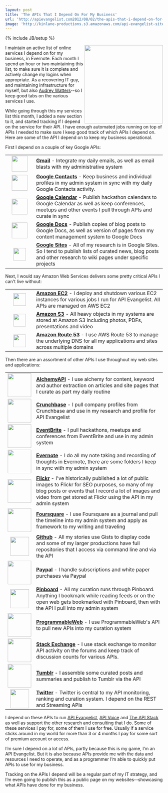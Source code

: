 ```yaml
---
layout: post
title: 'The APIs That I Depend On For My Business'
url: 'http://apievangelist.com2012/08/02/the-apis-that-i-depend-on-for-my-business/'
image: 'http://kinlane-productions.s3.amazonaws.com/api-evangelist-site/blog/api-evangelist-logo-250.png'
---
```

{% include JB/setup %}
<p>
     <img src="http://kinlane-productions.s3.amazonaws.com/api-evangelist/api-evangelist-logo-400.png"  width="250" align="right" />
</p>
<p>
     I maintain an active list of online services I depend on for my business, in Evernote. Each month I spend an hour or two maintaining this list, to make sure it is complete and actively change my logins when appropriate. As a recovering IT guy, and maintaining infrastructure for myself, but also <a title="Audrey Watters" href="http://hackeducation.com">Audrey Watters</a>--so I keep good tabs on the various services I use.
</p>
<p>
     While going through this my services list this month, I added a new section to it, and started tracking if I depend on the service for their API. I have enough automated jobs running on top of APIs I needed to make sure I keep good track of which APIs I depend on. Here are some of the API I depend on to keep my business operational.
</p>
<p>
     First I depend on a couple of key Google APIs:
</p>
<table cellspacing="5" cellpadding="5" width="90%" align="center">
     <tbody>
          <tr>
               <td width="75" align="center">
                    <a title="Gmail API" href="https://developers.google.com/google-apps/gmail/"><img src="http://kinlane-productions.s3.amazonaws.com/google/gmail-logo.jpeg"  width="50" /></a>
               </td>
               <td>
                    <strong><a title="Gmail API" href="https://developers.google.com/google-apps/gmail/">Gmail</a></strong> - Integrate my daily emails, as well as email blasts with my administrative system
               </td>
          </tr>
          <tr>
               <td width="75" align="center">
                    <a title="Google Contacts API" href="https://developers.google.com/google-apps/contacts/v3/"><img src="http://kinlane-productions.s3.amazonaws.com/google/google-contacts-logo.png"  width="50" /></a>
               </td>
               <td>
                    <strong><a title="Google Contacts API" href="https://developers.google.com/google-apps/contacts/v3/">Google Contacts</a></strong> - Keep business and individual profiles in my admin system in sync with my daily Google Contacts activity.
               </td>
          </tr>
          <tr>
               <td width="75" align="center">
                    <a title="Google Calendar API" href="https://developers.google.com/google-apps/calendar/"><img src="http://kinlane-productions.s3.amazonaws.com/google/google-calendar-logo.png"  width="50" /></a>
               </td>
               <td>
                    <strong><a title="Google Calendar API" href="https://developers.google.com/google-apps/calendar/">Google Calendar</a></strong> - Publish hackathon calendars to Google Calendar as well as keep conferences, meetups and other events I pull through APIs and curate in sync
               </td>
          </tr>
          <tr>
               <td width="75" align="center">
                    <a title="Google Docs API" href="https://developers.google.com/google-apps/documents-list/"><img src="http://kinlane-productions.s3.amazonaws.com/google/google-docs-icon.png"  width="50" /></a>
               </td>
               <td>
                    <strong><a title="Google Docs API" href="https://developers.google.com/google-apps/documents-list/">Google Docs</a></strong> - Publish copies of blog posts to Google Docs, as well as version of pages from my content management system to Google Docs
               </td>
          </tr>
          <tr>
               <td width="75" align="center">
                    <a title="Google Sites API" href="https://developers.google.com/google-apps/sites/"><img src="http://kinlane-productions.s3.amazonaws.com/google/google-sites-icon.png"  width="40" /></a>
               </td>
               <td>
                    <strong><a title="Google Sites API" href="https://developers.google.com/google-apps/sites/">Google Sites</a></strong> - All of my research is in Google Sites. So I tend to publish lists of curated news, blog posts and other research to wiki pages under specific projects
               </td>
          </tr>
     </tbody>
</table>
<p>
     Next, I would say Amazon Web Services delivers some pretty critical APIs I can't live without:
</p>
<table cellspacing="5" cellpadding="5" width="90%" align="center">
     <tbody>
          <tr>
               <td width="74" align="center">
                    <a title="Amazon EC2" href="http://aws.amazon.com/ec2/"><img src="http://kinlane-productions.s3.amazonaws.com/amazon/amazon-ec2-icon.png"  width="40" /></a>
               </td>
               <td>
                    <strong><a title="Amazon EC2" href="http://aws.amazon.com/ec2/">Amazon EC2</a></strong> - I deploy and shutdown various EC2 instances for various jobs I run for API Evangelist. All APIs are managed on AWS EC2
               </td>
          </tr>
          <tr>
               <td width="75" align="center">
                    <a title="Amazon S3" href="http://aws.amazon.com/s3/"><img src="http://kinlane-productions.s3.amazonaws.com/amazon/amazon-s3-icon.png"  width="40" /></a>
               </td>
               <td>
                    <strong><a title="Amazon S3" href="http://aws.amazon.com/s3/">Amazon S3</a></strong> - All heavy objects in my systems are stored at Amazon S3 including photos, PDFs, presentations and video
               </td>
          </tr>
          <tr>
               <td width="75" align="center">
                    <a title="Amazon Route 53" href="http://aws.amazon.com/route53/"><img src="http://kinlane-productions.s3.amazonaws.com/amazon/amazon-route-53-icon.png"  width="40" /></a>
               </td>
               <td>
                    <strong><a title="Amazon Route 53" href="http://aws.amazon.com/route53/">Amazon Route 53</a></strong> - I use AWS Route 53 to manage the underlying DNS for all my applications and sites across multiple domains
               </td>
          </tr>
     </tbody>
</table>
<p>
     Then there are an assortment of other APIs I use throughout my web sites and applications:
</p>
<table cellspacing="5" cellpadding="5" width="90%" align="center">
     <tbody>
          <tr>
               <td width="75" align="center">
                    <a title="AlchemyAPI" href="http://www.alchemyapi.com/"><img src="http://kinlane-productions.s3.amazonaws.com/api-evangelist/alchemy/alchemyAPI-logo.jpeg"  width="75" /></a>
               </td>
               <td>
                    <strong><a title="AlchemyAPI" href="http://www.alchemyapi.com/">AlchemyAPI</a></strong> - I use alchemy for content, keyword and author extraction on articles and site pages that I curate as part my daily routine
               </td>
          </tr>
          <tr>
               <td width="75" align="center">
                    <a title="Crunchbase" href="http://www.crunchbase.com/api"><img src="http://kinlane-productions.s3.amazonaws.com/api-evangelist/crunchbase/crunchbase-logo.png"  width="75" /></a>
               </td>
               <td>
                    <strong><a title="Crunchbase" href="http://www.crunchbase.com/api">Crunchbase</a></strong> - I pull company profiles from Crunchbase and use in my research and profile for API Evangelist
               </td>
          </tr>
          <tr>
               <td width="75" align="center">
                    <a title="Eventbrite API" href="http://developer.eventbrite.com/"><img src="http://kinlane-productions.s3.amazonaws.com/api-evangelist/eventbrite/event-brite-logo.jpeg"  width="75" /></a>
               </td>
               <td>
                    <strong><a title="Eventbrite API" href="http://developer.eventbrite.com/">EventBrite</a></strong> - I pull hackathons, meetups and conferences from EventBrite and use in my admin system
               </td>
          </tr>
          <tr>
               <td width="75" align="center">
                    <a title="Evernote" href="http://dev.evernote.com/"><img src="http://kinlane-productions.s3.amazonaws.com/api-evangelist/evernote/evernote-logo.jpeg"  width="75" /></a>
               </td>
               <td>
                    <strong><a title="Evernote" href="http://dev.evernote.com/">Evernote</a></strong> - I do all my note taking and recording of thoughts in Evernote, there are some folders I keep in sync with my admin system
               </td>
          </tr>
          <tr>
               <td width="75" align="center">
                    <a title="Flickr API" href="http://www.flickr.com/services/api/"><img src="http://kinlane-productions.s3.amazonaws.com/api-evangelist/flickr/flickr-logo.jpeg"  width="75" /></a>
               </td>
               <td>
                    <strong><a title="Flickr API" href="http://www.flickr.com/services/api/">Flickr</a></strong> - I've historically published a lot of public images to Flickr for SEO purposes, so many of my blog posts or events that I record a lot of images and video from get stored at Flickr using the API in my admin system
               </td>
          </tr>
          <tr>
               <td width="75" align="center">
                    <a title="Foursquare" href="https://developer.foursquare.com/index"><img src="http://kinlane-productions.s3.amazonaws.com/api-evangelist/foursquare/foursquare-logo.png"  width="75" /></a>
               </td>
               <td>
                    <strong><a title="Foursquare" href="https://developer.foursquare.com/index">Foursquare</a></strong> - I use Foursquare as a journal and pull the timeline into my admin system and apply as framework to my writing and traveling
               </td>
          </tr>
          <tr>
               <td width="75" align="center">
                    <a title="Github API" href="http://developer.github.com/v3/"><img src="http://kinlane-productions.s3.amazonaws.com/api-evangelist/github/github-logo.png"  width="60" /></a>
               </td>
               <td>
                    <strong><a title="Github API" href="http://developer.github.com/v3/">Github</a></strong> - All my stories use Gists to display code and some of my larger productions have full repositories that I access via command line and via the API
               </td>
          </tr>
          <tr>
               <td width="75" align="center">
                    <a title="Paypal API" href="https://developer.paypal.com/"><img src="http://kinlane-productions.s3.amazonaws.com/api-evangelist/paypal/paypal-logo.jpeg"  width="75" /></a>
               </td>
               <td>
                    <strong><a title="Paypal API" href="https://developer.paypal.com/">Paypal</a></strong> - I handle subscriptions and white paper purchases via Paypal
               </td>
          </tr>
          <tr>
               <td width="75" align="center">
                    <a title="Pinboard API" href="http://pinboard.in/api/"><img src="http://kinlane-productions.s3.amazonaws.com/api-evangelist/pinboard/pinboard_in_blue.png"  width="60" /></a>
               </td>
               <td>
                    <strong><a title="Pinboard API" href="http://pinboard.in/api/">Pinboard</a></strong> - All my curation runs through Pinboard. Anything I bookmark while reading feeds or on the open web gets bookmarked with Pinboard, then with the API I pull into my admin system
               </td>
          </tr>
          <tr>
               <td width="75" align="center">
                    <a title="ProgrammableWeb API" href="http://api.programmableweb.com/"><img src="http://kinlane-productions.s3.amazonaws.com/api-evangelist/programmableweb/programmableweb-logo.png"  width="75" /></a>
               </td>
               <td>
                    <strong><a title="ProgrammableWeb API" href="http://api.programmableweb.com/">ProgrammableWeb</a></strong> - I use ProgrammableWeb's API to pull new APIs into my curation system
               </td>
          </tr>
          <tr>
               <td width="75" align="center">
                    <a title="Stack Exchange API" href="http://api.stackoverflow.com/1.0/usage"><img src="http://kinlane-productions.s3.amazonaws.com/api-evangelist/stackexchange/StackExchangeLogo1.png"  width="75" /></a>
               </td>
               <td>
                    <strong><a title="Stack Exchange API" href="http://api.stackoverflow.com/1.0/usage">Stack Exchange</a></strong> - I use stack exchange to monitor API activity on the forums and keep track of discussion counts for various APIs.
               </td>
          </tr>
          <tr>
               <td width="75" align="center">
                    <a title="Tumblr API" href="http://www.tumblr.com/docs/en/api/v2"><img src="http://kinlane-productions.s3.amazonaws.com/api-evangelist/tumblr/tumblr-logo.png"  width="75" /></a>
               </td>
               <td>
                    <strong><a title="Tumblr API" href="http://www.tumblr.com/docs/en/api/v2">Tumblr</a></strong> - I assemble some curated posts and summaries and publish to Tumblr via the API
               </td>
          </tr>
          <tr>
               <td width="75" align="center">
                    <a title="Twitter API" href="https://dev.twitter.com/"><img src="http://kinlane-productions.s3.amazonaws.com/api-evangelist/twitter/tweet-bird-blue-white.png"  width="60" /></a>
               </td>
               <td>
                    <strong><a title="Twitter API" href="https://dev.twitter.com/">Twitter</a></strong> - Twitter is central to my API monitoring, ranking and curation system. I depend on the REST and Streaming APIs
               </td>
          </tr>
     </tbody>
</table>
<p>
     I depend on these APIs to run <a title="API Evangelist" href="http://apievangelist.com">API Evangelist</a>, <a title="API Voice" href="http://apivoice.com">API Voice</a> and <a title="The API Stack" href="http://theapistack.com">The API Stack</a> as well as support the other research and consulting that I do. Some of these services I pay for, some of them I use for free. Usually if a service sticks around in my world for more than 3 or 4 months I pay for some sort of premium account or access.
</p>
<p>
     I’m sure I depend on a lot of APIs, partly because this is my game, I’m an API Evangelist. But it is also because APIs provide me with the data and resources I need to operate, and as a programmer I’m able to quickly put APIs to use for my business.
</p>
<p>
     Tracking on the APIs I depend will be a regular part of my IT strategy, and I’m even going to publish this as a public page on my websites--showcasing what APIs have done for my business.
</p>
